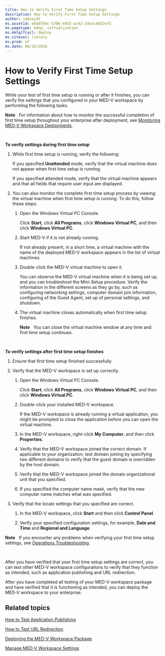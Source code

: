 ```yaml
---
title: How to Verify First Time Setup Settings
description: How to Verify First Time Setup Settings
author: jamiejdt
ms.assetid: e8a07d4c-5786-4455-ac43-2deac4042efd
ms.pagetype: mdop, virtualization
ms.mktglfcycl: deploy
ms.sitesec: library
ms.prod: w7
ms.date: 06/16/2016
---
```



# How to Verify First Time Setup Settings


While your test of first time setup is running or after it finishes, you can verify the settings that you configured in your MED-V workspace by performing the following tasks.

**Note**  
For information about how to monitor the successful completion of first time setup throughout your enterprise after deployment, see [Monitoring MED-V Workspace Deployments](monitoring-med-v-workspace-deployments.md).

 

**To verify settings during first time setup**

1.  While first time setup is running, verify the following:

    If you specified **Unattended** mode, verify that the virtual machine does not appear when first time setup is running.

    If you specified attended mode, verify that the virtual machine appears and that all fields that require user input are displayed.

2.  You can also monitor the complete first time setup process by viewing the virtual machine when first time setup is running. To do this, follow these steps:

    1.  Open the Windows Virtual PC Console.

        Click **Start**, click **All Programs**, click **Windows Virtual PC**, and then click **Windows Virtual PC**.

    2.  Start MED-V if it is not already running.

        If not already present, in a short time, a virtual machine with the name of the deployed MED-V workspace appears in the list of virtual machines.

    3.  Double-click the MED-V virtual machine to open it.

        You can observe the MED-V virtual machine when it is being set up, and you can troubleshoot the Mini-Setup procedure. Verify the information in the different screens as they go by, such as configuring networking settings, computer domain join information, configuring of the Guest Agent, set up of personal settings, and shutdown.

    4.  The virtual machine closes automatically when first time setup finishes.

        **Note**  
        You can close the virtual machine window at any time and first time setup continues.

         

**To verify settings after first time setup finishes**

1.  Ensure that first time setup finished successfully.

2.  Verify that the MED-V workspace is set up correctly.

    1.  Open the Windows Virtual PC Console.

        Click **Start**, click **All Programs**, click **Windows Virtual PC**, and then click **Windows Virtual PC**.

    2.  Double-click your installed MED-V workspace.

        If the MED-V workspace is already running a virtual application, you might be prompted to close the application before you can open the virtual machine.

    3.  In the MED-V workspace, right-click **My Computer**, and then click **Properties**.

    4.  Verify that the MED-V workspace joined the correct domain. If applicable to your organization, test domain joining by specifying two different domains to verify that the guest domain is overridden by the host domain.

    5.  Verify that the MED-V workspace joined the domain organizational unit that you specified.

    6.  If you specified the computer name mask, verify that the new computer name matches what was specified.

3.  Verify that the locale settings that you specified are correct.

    1.  In the MED-V workspace, click **Start** and then click **Control Panel**.

    2.  Verify your specified configuration settings, for example, **Date and Time** and **Regional and Language**.

**Note**  
If you encounter any problems when verifying your first time setup settings, see [Operations Troubleshooting](operations-troubleshooting-medv2.md).

 

After you have verified that your first time setup settings are correct, you can test other MED-V workspace configurations to verify that they function as intended, such as application publishing and URL redirection.

After you have completed all testing of your MED-V workspace package and have verified that it is functioning as intended, you can deploy the MED-V workspace to your enterprise.

## Related topics


[How to Test Application Publishing](how-to-test-application-publishing.md)

[How to Test URL Redirection](how-to-test-url-redirection.md)

[Deploying the MED-V Workspace Package](deploying-the-med-v-workspace-package.md)

[Manage MED-V Workspace Settings](manage-med-v-workspace-settings.md)

 

 





